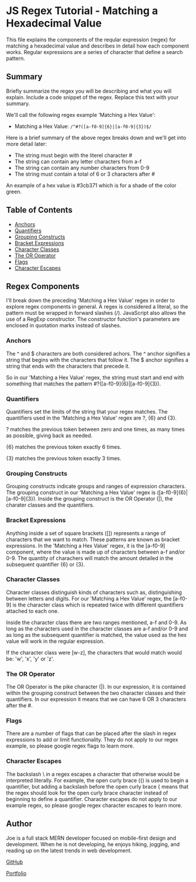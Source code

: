 # JS Regex Tutorial - Matching a Hexadecimal Value

This file explains the components of the reqular expression (regex) for matching a hexadecimal value and describes in detail how each component works.  Regular expressions are a series of character that define a search pattern.

## Summary

Briefly summarize the regex you will be describing and what you will explain. Include a code snippet of the regex. Replace this text with your summary.

We'll call the following regex example 'Matching a Hex Value':
* Matching a Hex Value: `/^#?([a-f0-9]{6}|[a-f0-9]{3})$/`

Here is a brief summary of the above regex breaks down and we'll get into more detail later:

* The string must begin with the literel character #
* The string can contain any letter characters from a-f
* The string can contain any number characters from 0-9
* The string must contain a total of 6 or 3 characters after #

An example of a hex value is #3cb371 which is for a shade of the color green.

## Table of Contents

- [Anchors](#anchors)
- [Quantifiers](#quantifiers)
- [Grouping Constructs](#grouping-constructs)
- [Bracket Expressions](#bracket-expressions)
- [Character Classes](#character-classes)
- [The OR Operator](#the-or-operator)
- [Flags](#flags)
- [Character Escapes](#character-escapes)

## Regex Components
I'll break down the preceding 'Matching a Hex Value' regex in order to explore regex components in general.  A regex is considered a literal, so the pattern must be wrapped in forward slashes (/).  JavaScript also allows the use of a RegExp constructor.  The constructor function's parameters are enclosed in quotation marks instead of slashes.  

### Anchors
The ^ and $ characters are both considered achors.  The ^ anchor signifies a string that begins with the characters that follow it.  The $ anchor signifies a string that ends with the characters that precede it.

So in our 'Matching a Hex Value' regex, the string must start and end with something that matches the pattern #?([a-f0-9]{6}|[a-f0-9]{3}).

### Quantifiers
Quantifiers set the limits of the string that your regex matches.  The quantifiers used in the 'Matching a Hex Value' regex are ?, {6} and {3}.

? matches the previous token between zero and one times, as many times as possible, giving back as needed.

{6} matches the previous token exactly 6 times.

{3} matches the previous token exactly 3 times.

### Grouping Constructs
Grouping constructs indicate groups and ranges of expression characters. The grouping construct in our 'Matching a Hex Value' regex is ([a-f0-9]{6}|[a-f0-9]{3}). Inside the grouping construct is the OR Operator (|), the charater classes and the quantifiers. 

### Bracket Expressions
Anything inside a set of square brackets ([]) represents a range of characters that we want to match. These patterns are known as bracket expressions.  In the 'Matching a Hex Value' regex, it is the [a-f0-9] component, where the value is made up of characters between a-f and/or 0-9.  The quantity of charachers will match the amount detailed in the subsequent quantifier {6} or {3}.

### Character Classes
Character classes distinguish kinds of characters such as, distinguishing between letters and digits. For our 'Matching a Hex Value' regex, the [a-f0-9] is the character class which is repeated twice with different quantifiers attached to each one.

Inside the character class there are two ranges mentioned, a-f and 0-9. As long as the characters used in the character classes are a-f and/or 0-9 and as long as the subsequent quantifier is matched, the value used as the hex value will work in the regular expression.

If the character class were [w-z], the characters that would match would be: 'w', 'x', 'y' or 'z'.

### The OR Operator
The OR Operator is the pike character (|).  In our expression, it is contained within the grouping construct between the two character classes and their quantifiers.  In our expression it means that we can have 6 OR 3 characters after the #.

### Flags
There are a number of flags that can be placed after the slash in regex expressions to add or limit functionality.  They do not apply to our regex example, so please google regex flags to learn more.

### Character Escapes
The backslash \ in a regex escapes a character that otherwise would be interpreted literally. For example, the open curly brace ({) is used to begin a quantifier, but adding a backslash before the open curly brace \{ means that the regex should look for the open curly brace character instead of beginning to define a quantifier. Character escapes do not apply to our example regex, so please google regex character escapes to learn more.

## Author

Joe is a full stack MERN developer focused on mobile-first design and development.  When he is not developing, he enjoys hiking, jogging, and reading up on the latest trends in web development.

[GitHub](https://github.com/jlewisit)

[Portfolio](https://jlewisit.github.io/portfolio/)